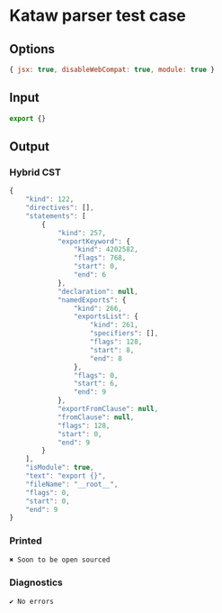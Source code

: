 # Kataw parser test case

## Options

`````js
{ jsx: true, disableWebCompat: true, module: true }
`````

## Input

`````js
export {}
`````

## Output

### Hybrid CST

```javascript
{
    "kind": 122,
    "directives": [],
    "statements": [
        {
            "kind": 257,
            "exportKeyword": {
                "kind": 4202582,
                "flags": 768,
                "start": 0,
                "end": 6
            },
            "declaration": null,
            "namedExports": {
                "kind": 266,
                "exportsList": {
                    "kind": 261,
                    "specifiers": [],
                    "flags": 128,
                    "start": 8,
                    "end": 8
                },
                "flags": 0,
                "start": 6,
                "end": 9
            },
            "exportFromClause": null,
            "fromClause": null,
            "flags": 128,
            "start": 0,
            "end": 9
        }
    ],
    "isModule": true,
    "text": "export {}",
    "fileName": "__root__",
    "flags": 0,
    "start": 0,
    "end": 9
}
```

### Printed

```javascript
✖ Soon to be open sourced
```

### Diagnostics

```javascript
✔ No errors
```

